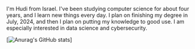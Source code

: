 I'm Hudi from Israel. I've been studying computer science for about four years, and I learn new things every day. I plan on finishing my degree in July, 2024, and then I plan on putting my knowledge to good use. I am especially interested in data science and cybersecurity. 

[![Anurag's GitHub stats](https://github-readme-stats.vercel.app/api?username=HudiDil)]
